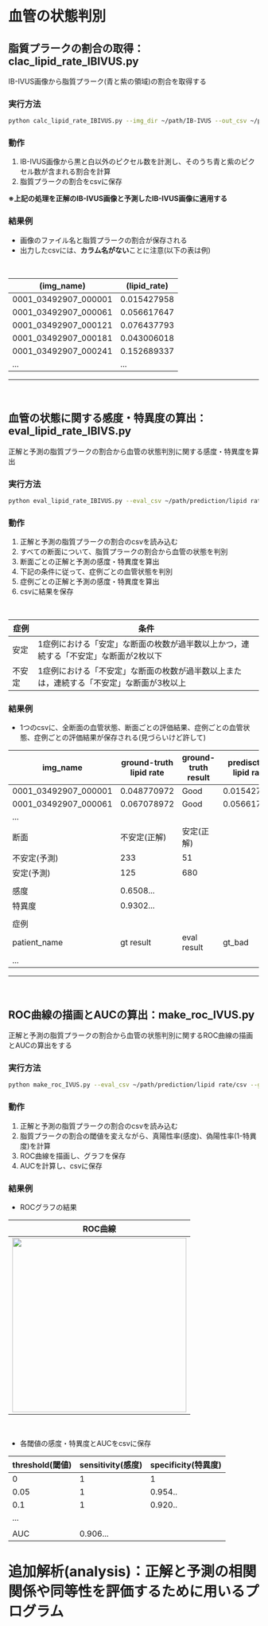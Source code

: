 # 血管の状態判別
## 脂質プラークの割合の取得：clac_lipid_rate_IBIVUS.py
IB-IVUS画像から脂質プラーク(青と紫の領域)の割合を取得する

### 実行方法
```bash
python calc_lipid_rate_IBIVUS.py --img_dir ~/path/IB-IVUS --out_csv ~/path/output/csv
```

### 動作
1. IB-IVUS画像から黒と白以外のピクセル数を計測し、そのうち青と紫のピクセル数が含まれる割合を計算
2. 脂質プラークの割合をcsvに保存

**※**上記の処理を**正解のIB-IVUS画像と予測したIB-IVUS画像に適用する**<br>

### 結果例
- 画像のファイル名と脂質プラークの割合が保存される
- 出力したcsvには、**カラム名がない**ことに注意(以下の表は例)
<br>

|(img_name)|(lipid_rate)|
|---|---|
|0001_03492907_000001|0.015427958|
|0001_03492907_000061|0.056617647|
|0001_03492907_000121|0.076437793|
|0001_03492907_000181|0.043006018|
|0001_03492907_000241|0.152689337|
|...|...|

----
<br>

## 血管の状態に関する感度・特異度の算出：eval_lipid_rate_IBIVS.py
正解と予測の脂質プラークの割合から血管の状態判別に関する感度・特異度を算出

### 実行方法
```bash
python eval_lipid_rate_IBIVUS.py --eval_csv ~/path/prediction/lipid rate/csv --gt_csv ~/path/ground-truth/lipid rate/csv --out_csv ~/path/output/csv
```

### 動作
1. 正解と予測の脂質プラークの割合のcsvを読み込む
2. すべての断面について、脂質プラークの割合から血管の状態を判別
3. 断面ごとの正解と予測の感度・特異度を算出
4. 下記の条件に従って、症例ごとの血管状態を判別
5. 症例ごとの正解と予測の感度・特異度を算出
6. csvに結果を保存

<br>

|症例|条件|
|---|---|
|安定|1症例における「安定」な断面の枚数が過半数以上かつ，連続する「不安定」な断面が2枚以下|
|不安定|1症例における「不安定」な断面の枚数が過半数以上または，連続する「不安定」な断面が3枚以上|


### 結果例
- 1つのcsvに、全断面の血管状態、断面ごとの評価結果、症例ごとの血管状態、症例ごとの評価結果が保存される(見づらいけど許して)


|img_name|ground-truth lipid rate|ground-truth result|predisction lipid rate|prediction result|
|---|---|---|---|---|
|0001_03492907_000001|0.048770972|Good|0.015427958|Good|
|0001_03492907_000061|0.067078972|Good|0.056617647|Good|
|...|||||
|断面|不安定(正解)|安定(正解)|||
|不安定(予測)|233|51|||
|安定(予測)|125|680|||
||||||
|感度|0.6508...||||
|特異度|0.9302...||||
||||||
|症例|
|patient_name|gt result|eval result|gt_bad|pred_bad|
|...|||||

----
<br>

## ROC曲線の描画とAUCの算出：make_roc_IVUS.py
正解と予測の脂質プラークの割合から血管の状態判別に関するROC曲線の描画とAUCの算出をする

### 実行方法
```bash
python make_roc_IVUS.py --eval_csv ~/path/prediction/lipid rate/csv --gt_csv ~/path/ground-truth/lipid rate/csv --dest_dir ~/path/output
```

### 動作
1. 正解と予測の脂質プラークの割合のcsvを読み込む
2. 脂質プラークの割合の閾値を変えながら、真陽性率(感度)、偽陽性率(1-特異度)を計算
3. ROC曲線を描画し、グラフを保存
4. AUCを計算し、csvに保存

### 結果例
- ROCグラフの結果

|ROC曲線|
|---|
|<img src="https://github.com/RyoTakeshita0910/IVUS-2024/assets/104045526/22141c76-d3ed-4235-a438-41b373bebf39.png" width="350" height="350">|

<br>

- 各閾値の感度・特異度とAUCをcsvに保存

|threshold(閾値)|sensitivity(感度)|specificity(特異度)|
|---|---|---|
|0|1|1|
|0.05|1|0.954..|
|0.1|1|0.920..|
|...|||
||||
|AUC|0.906...||


# 追加解析(analysis)：正解と予測の相関関係や同等性を評価するために用いるプログラム

